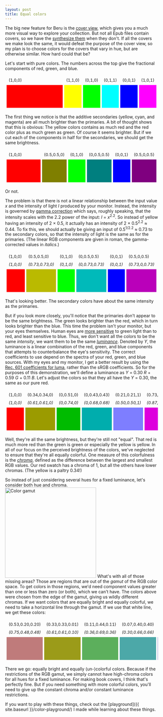 ```yaml
---
layout: post
title: Equal colors
---
```

The big new feature for Beru is the [cover view](https://github.com/rschroll/beru/issues/16), which gives you a much more visual way to explore your collection.  But not all Epub files contain covers, so we have the [synthesize them](https://github.com/rschroll/beru/issues/29) when they don't.  If all the covers we make look the same, it would defeat the purpose of the cover view, so my plan is to choose colors for the covers that vary in hue, but are otherwise similar.  How hard could that be?


<style>
.colors {
    width: 100%;
    border-spacing: 5px;
    border-collapse: separate;
    border: none;
    table-layout: fixed;
}
.colors td {
    border: none;
    width: 100%;
    font-size: smaller;
}
.gamma {
    font-style: italic;
}
.swatches {
    height: 75px;
}
</style>

Let's start with pure colors.  The numbers across the top give the fractional components of red, green, and blue.

<table class="colors">
<tr class="rgb">
<td>(1,0,0)</td>
<td>(1,1,0)</td>
<td>(0,1,0)</td>
<td>(0,1,1)</td>
<td>(0,0,1)</td>
<td>(1,0,1)</td>
</tr>
<tr class="swatches">
<td bgColor="#ff0000"></td>
<td bgColor="#ffff00"></td>
<td bgColor="#00ff00"></td>
<td bgColor="#00ffff"></td>
<td bgColor="#0000ff"></td>
<td bgColor="#ff00ff"></td>
</tr>
</table>

The first thing we notice is that the additive secondaries (yellow, cyan, and magenta) are all much brighter than the primaries.  A bit of thought shows that this is obvious: The yellow colors contains as much red and the red color plus as much green as green.  Of course it seems brighter.  But if we cut each of the components in half for the secondaries, we should get the same brightness.

<table class="colors">
<tr class="rgb">
<td>(1,0,0)</td>
<td>(0.5,0.5,0)</td>
<td>(0,1,0)</td>
<td>(0,0.5,0.5)</td>
<td>(0,0,1)</td>
<td>(0.5,0,0.5)</td>
</tr>
<tr class="swatches">
<td bgColor="#ff0000"></td>
<td bgColor="#7f7f00"></td>
<td bgColor="#00ff00"></td>
<td bgColor="#007f7f"></td>
<td bgColor="#0000ff"></td>
<td bgColor="#7f007f"></td>
</tr>
</table>

Or not.

The problem is that there is not a linear relationship between the input value *x* and the intensity of light *I* produced by your monitor.  Instead, the intensity is governed by [gamma correction](http://en.wikipedia.org/wiki/Gamma_correction) which says, roughly speaking, that the intensity scales with the 2.2 power of the input: *I* = *x*<sup>2.2</sup>.  So instead of yellow having an intensity of 2 × 0.5, it actually has an intensity of 2 × 0.5<sup>2.2</sup> ≈ 0.44.  To fix this, we should actually be giving an input of 0.5<sup>1/2.2</sup> ≈ 0.73 to the secondary colors, so that the intensity of light is the same as for the primaries.  (The linear RGB components are given in roman, the gamma-corrected values in *italics*.)

<table class="colors">
<tr class="rgb">
<td>(1,0,0)</td>
<td>(0.5,0.5,0)</td>
<td>(0,1,0)</td>
<td>(0,0.5,0.5)</td>
<td>(0,0,1)</td>
<td>(0.5,0,0.5)</td>
</tr>
<tr class="gamma">
<td>(1,0,0)</td>
<td>(0.73,0.73,0)</td>
<td>(0,1,0)</td>
<td>(0,0.73,0.73)</td>
<td>(0,0,1)</td>
<td>(0.73,0,0.73)</td>
</tr>
<tr class="swatches">
<td bgColor="#ff0000"></td>
<td bgColor="#baba00"></td>
<td bgColor="#00ff00"></td>
<td bgColor="#00baba"></td>
<td bgColor="#0000ff"></td>
<td bgColor="#ba00ba"></td>
</tr>
</table>

That's looking better.  The secondary colors have about the same intensity as the primaries.

But if you look more closely, you'll notice that the primaries don't appear to be the same brightness.  The green looks brighter than the red, which in turn looks brighter than the blue.  This time the problem isn't your monitor, but your eyes themselves.  Human eyes are [more sensitive](http://en.wikipedia.org/wiki/Luminosity_function) to green light than to red, and least sensitive to blue.  Thus, we don't want all the colors to be the same *intensity*, we want them to be the same [*luminance*](http://en.wikipedia.org/wiki/Luminance_%28colorimetry%29).  Denoted by *Y*, the luminance is a linear combination of the red, green, and blue components that attempts to counterbalance the eye's sensitivity.  The correct coefficients to use depend on the spectra of your red, green, and blue sources.  With my eyes and my monitor, I get a better result by using the [Rec. 601 coefficients for luma](http://en.wikipedia.org/wiki/Luma_%28video%29#Rec._601_luma_versus_Rec._709_luma_coefficients), rather than the sRGB coefficients.  So for the purposes of this demonstration, we'll define a luminance as *Y* = 0.30 *R* + 0.59 *G* + 0.11 *B*.  Let's adjust the colors so that they all have the *Y* = 0.30, the same as our pure red.

<table class="colors">
<tr class="rgb">
<td>(1,0,0)</td>
<td>(0.34,0.34,0)</td>
<td>(0,0.51,0)</td>
<td>(0,0.43,0.43)</td>
<td>(0.21,0.21,1)</td>
<td>(0.73,0,0.73)</td>
</tr>
<tr class="gamma">
<td>(1,0,0)</td>
<td>(0.61,0.61,0)</td>
<td>(0,0.74,0)</td>
<td>(0,0.68,0.68)</td>
<td>(0.50,0.50,1)</td>
<td>(0.87,0,0.87)</td>
</tr>
<tr class="swatches">
<td bgColor="#ff0000"></td>
<td bgColor="#9b9b00"></td>
<td bgColor="#00bb00"></td>
<td bgColor="#00adad"></td>
<td bgColor="#7e7eff"></td>
<td bgColor="#dd00dd"></td>
</tr>
</table>

Well, they're all the same brightness, but they're still not "equal".  That red is much more red than the green is green or especially the yellow is yellow.  In all of our focus on the perceived brightness of the colors, we've neglected to ensure that they're all equally colorful.  One measure of this colorfulness is the [*chroma*](http://en.wikipedia.org/wiki/HSL_and_HSV#Hue_and_chroma), defined as the difference between the largest and smallest RGB values.  Our red swatch has a chroma of 1, but all the others have lower chromas.  (The yellow is a paltry 0.34!)

So instead of just considering several hues for a fixed luminance, let's consider both hue and chroma.
<img class="center" src="{{ site.baseurl }}/assets/gamut.png" alt="Color gamut" width="300" height="297" />
What's with all of those missing areas?  Those are regions that are out of the *gamut* of the RGB color space.  To get colors in those regions, we'd need component values greater than one or less than zero (or both), which we can't have.  The colors above were chosen from the edge of the gamut, giving us wildly different chromas.  If we want colors that are equally bright and equally colorful, we need to take a horizontal line through the gamut.  If we use that white line, we get these colors:

<table class="colors">
<tr class="rgb">
<td>(0.53,0.20,0.20)</td>
<td>(0.33,0.33,0.01)</td>
<td>(0.11,0.44,0.11)</td>
<td>(0.07,0.40,0.40)</td>
<td>(0.26,0.26,0.59)</td>
<td>(0.49,0.16,0.49)</td>
</tr>
<tr class="gamma">
<td>(0.75,0.48,0.48)</td>
<td>(0.61,0.61,0.10)</td>
<td>(0.36,0.69,0.36)</td>
<td>(0.30,0.66,0.66)</td>
<td>(0.55,0.55,0.79)</td>
<td>(0.73,0.44,0.73)</td>
</tr>
<tr class="swatches">
<td bgColor="#bf7b7b"></td>
<td bgColor="#9b9b19"></td>
<td bgColor="#5caf5c"></td>
<td bgColor="#4ca8a8"></td>
<td bgColor="#8b8bc9"></td>
<td bgColor="#b970b9"></td>
</tr>
</table>

There we go: equally bright and equally (un-)colorful colors.  Because if the restrictions of the RGB gamut, we simply cannot have high-chroma colors for all hues for a fixed luminance.  For making book covers, I think that's perfectly fine.  But if you need something with more colorful colors, you'll need to give up the constant chroma and/or constant luminance restrictions.

If you want to play with these things, check out the [playground]({{ site.baseurl }}/color-playground/) I made while learning about these things.

